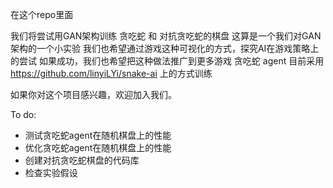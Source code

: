 在这个repo里面


我们将尝试用GAN架构训练 贪吃蛇 和 对抗贪吃蛇的棋盘
这算是一个我们对GAN架构的一个小实验
我们也希望通过游戏这种可视化的方式，探究AI在游戏策略上的尝试
如果成功，我们也希望把这种做法推广到更多游戏
贪吃蛇 agent 目前采用 https://github.com/linyiLYi/snake-ai 上的方式训练

如果你对这个项目感兴趣，欢迎加入我们。

To do: 
- 测试贪吃蛇agent在随机棋盘上的性能
- 优化贪吃蛇agent在随机棋盘上的性能
- 创建对抗贪吃蛇棋盘的代码库
- 检查实验假设
